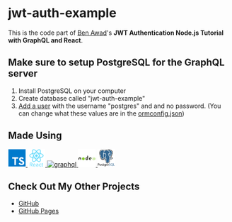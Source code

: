 # jwt-auth-example

This is the code part of <a href="https://twitter.com/benawad"> Ben Awad</a>'s <b>JWT Authentication Node.js Tutorial with GraphQL and React</b>.

## Make sure to setup PostgreSQL for the GraphQL server

1. Install PostgreSQL on your computer
2. Create database called "jwt-auth-example"
3. [Add a user](https://medium.com/coding-blocks/creating-user-database-and-adding-access-on-postgresql-8bfcd2f4a91e) with the username "postgres" and and no password. (You can change what these values are in the [ormconfig.json](https://github.com/benawad/graphql-ts-server-boilerplate/blob/master/ormconfig.json))

## Made Using
<p align="left"> <a href="https://www.typescriptlang.org/" target="_blank"> <img src="https://raw.githubusercontent.com/devicons/devicon/master/icons/typescript/typescript-original.svg" alt="typescript" width="40" height="40"/> </a> <a href="https://reactjs.org/" target="_blank"> <img src="https://raw.githubusercontent.com/devicons/devicon/master/icons/react/react-original-wordmark.svg" alt="react" width="40" height="40"/> </a> <a href="https://graphql.org" target="_blank"> <img src="https://www.vectorlogo.zone/logos/graphql/graphql-icon.svg" alt="graphql" width="40" height="40"/> </a> <a href="https://nodejs.org" target="_blank"> <img src="https://raw.githubusercontent.com/devicons/devicon/master/icons/nodejs/nodejs-original-wordmark.svg" alt="nodejs" width="40" height="40"/> </a> <a href="https://www.postgresql.org" target="_blank"> <img src="https://raw.githubusercontent.com/devicons/devicon/master/icons/postgresql/postgresql-original-wordmark.svg" alt="postgresql" width="40" height="40"/> </a> </p>

## Check Out My Other Projects
- <a href="https://github.com/davutkulaksiz">GitHub</a>
- <a href="https://davutkulaksiz.github.io/">GitHub Pages</a>
